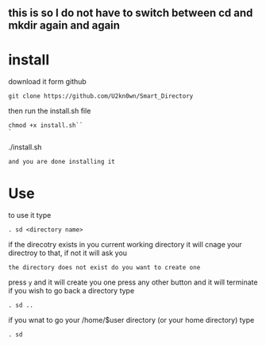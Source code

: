 this is so I do not have to switch between cd and mkdir again and again
---
# install 
download it form github
```
git clone https://github.com/U2kn0wn/Smart_Directory
```
then run the install.sh file
```
chmod +x install.sh``
`
```
./install.sh
```
and you are done installing it
```
# Use
to use it type

```
. sd <directory name>
```
if the direcotry exists in you current working directory it will cnage your directroy to that, if not it will ask you 
```
the directory does not exist do you want to create one
```
press `y` and it will create you one press any other button and it will terminate
if you wish to go back a directory type 
```
. sd ..
```
if you wnat to go your /home/$user directory (or your home directory) type
```
. sd
```
